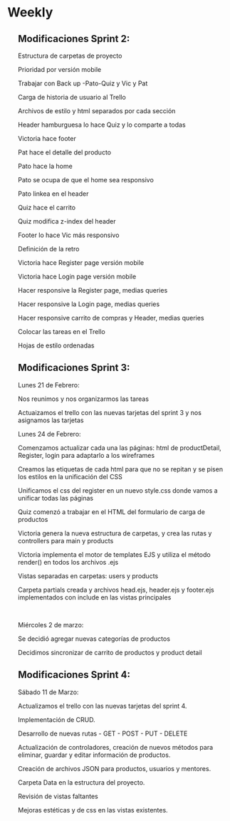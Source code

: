 
<h1>Weekly</h1>

<ul>
                                
<h2>Modificaciones Sprint 2:</h2>
  
  <p>Estructura de carpetas de proyecto</p>
  <p>Prioridad por versión mobile</p>
  <p>Trabajar con Back up -Pato-Quiz y Vic y Pat</p>
  <p>Carga de historia de usuario al Trello</p>
  <p>Archivos de estilo y html separados por cada sección</p>
  <p>Header hamburguesa lo hace Quiz y lo comparte a todas</p>
  <p>Victoria hace footer</p>
  <p>Pat hace el detalle del producto</p>
  <p>Pato hace la home</p>
  <p>Pato se ocupa de que el home sea responsivo</p>
  <p>Pato linkea en el header</p>
  <p>Quiz hace el carrito</p>
  <p>Quiz modifica z-index del header</p>
  <p>Footer lo hace Vic más responsivo</p>
  <p>Definición de la retro</p>
  <p>Victoria hace Register page versión mobile</p>
  <p>Victoria hace Login page versión mobile</p>
  <p>Hacer responsive la Register page, medias queries</p>
  <p>Hacer responsive la Login page, medias queries</p>
  <p>Hacer responsive carrito de compras y Header, medias queries</p>
  <p>Colocar las tareas en el Trello</p>
  <p>Hojas de estilo ordenadas</p>
  
</ul>

<ul>                              
<h2>Modificaciones Sprint 3:</h2>
  
 <p>Lunes 21 de Febrero:</p>
 <p>Nos reunimos y nos organizarmos las tareas</p>
 <p>Actuaizamos el trello con las nuevas tarjetas del sprint 3 y nos asignamos las tarjetas</p>
  
  <p>Lunes 24 de Febrero:</p>
 <p>Comenzamos actualizar cada una las páginas: html de productDetail, Register, login para adaptarlo a los wireframes</p>
 <p>Creamos las etiquetas de cada html para que no se repitan y se pisen los estilos en la unificación del CSS</p>
 <p>Unificamos el css del register en un nuevo style.css donde vamos a unificar todas las páginas</p>
 <p>Quiz comenzó a trabajar en el HTML del formulario de carga de productos</p>
 <p>Victoria genera la nueva estructura de carpetas, y crea las rutas y controllers para main y products</p>
 <p>Victoria implementa el motor de templates EJS y utiliza el método render() en todos los archivos .ejs</p>
 <p>Vistas separadas en carpetas: users y products</p>
 <p>Carpeta partials creada y archivos head.ejs, header.ejs y footer.ejs implementados con include en las vistas principales</p>
 <br>
 <p>Miércoles 2 de marzo:</p>
 <p>Se decidió agregar nuevas categorías de productos</p>
 <p>Decidimos sincronizar de carrito de productos y product detail</p>
</ul>

<ul>                              
<h2>Modificaciones Sprint 4:</h2>
  
 <p>Sábado 11 de Marzo:</p>
 <p>Actualizamos el trello con las nuevas tarjetas del sprint 4.</p>
 <p>Implementación de CRUD.</p>
 <p>Desarrollo de nuevas rutas - GET - POST - PUT - DELETE</p>
 <p>Actualización de controladores, creación de nuevos métodos para eliminar, guardar y editar información de productos.</p>
 <p>Creación de archivos JSON para productos, usuarios y mentores.</p>
 <p>Carpeta Data en la estructura del proyecto.</p>
 <p>Revisión de vistas faltantes</p>
 <p>Mejoras estéticas y de css en las vistas existentes.</p>
